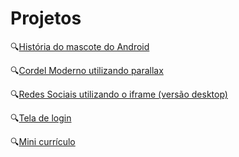 <h1>Projetos</h1>

<p>🔍<a href="https://adrianogomesfilho.github.io/projeto-android/index.html">História do mascote do Android</a></p>
<p>🔍<a href="https://adrianogomesfilho.github.io/projeto-cordel/index.html">Cordel Moderno utilizando parallax</a></p>
<p>🔍<a href="https://adrianogomesfilho.github.io/projeto-redes-sociais/index.html">Redes Sociais utilizando o iframe (versão desktop)</a></p>
<p>🔍<a href="https://adrianogomesfilho.github.io/projeto-login/index.html">Tela de login</a></p>
<p>🔍<a href="https://adrianogomesfilho.github.io/projeto-portfolio/index.html">Mini currículo</a></p>
